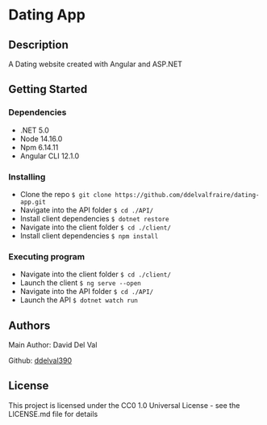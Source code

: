 # Dating App

## Description

A Dating website created with Angular and ASP.NET

## Getting Started

### Dependencies

* .NET 5.0
* Node 14.16.0
* Npm 6.14.11
* Angular CLI 12.1.0

### Installing


* Clone the repo ```$ git clone https://github.com/ddelvalfraire/dating-app.git```
* Navigate into the API folder ```$ cd ./API/  ```
* Install client dependencies ```$ dotnet restore ```
* Navigate into the client folder ```$ cd ./client/ ```
* Install client dependencies ```$ npm install ```

### Executing program

* Navigate into the client folder ```$ cd ./client/```
* Launch the client ```$ ng serve --open```
* Navigate into the API folder ```$ cd ./API/```
* Launch the API ```$ dotnet watch run```

## Authors

Main Author: David Del Val

Github: [ddelval390](https://github.com/ddelvalfraire)

## License

This project is licensed under the CC0 1.0 Universal License - see the LICENSE.md file for details
